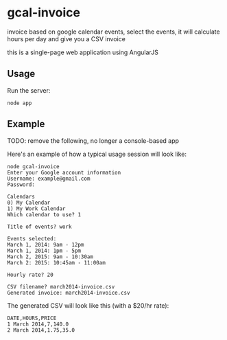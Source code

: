gcal-invoice
============

invoice based on google calendar events, select the events, it will
calculate hours per day and give you a CSV invoice

this is a single-page web application using AngularJS

## Usage

Run the server:

    node app

## Example

TODO: remove the following, no longer a console-based app

Here's an example of how a typical usage session will look like:

    node gcal-invoice
    Enter your Google account information
    Username: example@gmail.com
    Password:
    
    Calendars
    0) My Calendar
    1) My Work Calendar
    Which calendar to use? 1
    
    Title of events? work
    
    Events selected:
    March 1, 2014: 9am - 12pm
    March 1, 2014: 1pm - 5pm
    March 2, 2015: 9am - 10:30am
    March 2: 2015: 10:45am - 11:00am
    
    Hourly rate? 20
    
    CSV filename? march2014-invoice.csv
    Generated invoice: march2014-invoice.csv

The generated CSV will look like this (with a $20/hr rate):

    DATE,HOURS,PRICE
    1 March 2014,7,140.0
    2 March 2014,1.75,35.0
